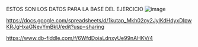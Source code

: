 ESTOS SON LOS DATOS PARA LA BASE DEL EJERCICIO
![image](https://user-images.githubusercontent.com/91554777/170151742-f2018de0-bf2f-47ca-8c0e-f6cea251ef31.png)

https://docs.google.com/spreadsheets/d/1kutap_Mkh02oy2JylKdHdyxDIpwKRJgHxaGNevYmBkU/edit?usp=sharing


https://www.db-fiddle.com/f/6WfdDoiaLdnxyUe99nAHKV/4
